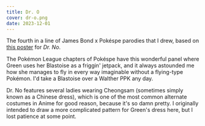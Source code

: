 ```yaml
---
title: Dr. O
cover: dr-o.png
date: 2023-12-01
---
```

The fourth in a line of James Bond x Pokéspe parodies that I drew, based on [this poster](https://m.imdb.com/title/tt0055928/mediaviewer/rm2548150017/) for *Dr. No*.

The Pokémon League chapters of Pokéspe have this wonderful panel where Green uses her Blastoise as a friggin' jetpack, and it always astounded me how she manages to fly in every way imaginable without a flying-type Pokémon. I'd take a Blastoise over a Walther PPK any day.

Dr. No features several ladies wearing Cheongsam (sometimes simply known as a Chinese dress), which is one of the most common alternate costumes in Anime for good reason, because it's so damn pretty. I originally intended to draw a more complicated pattern for Green's dress here, but I lost patience at some point.